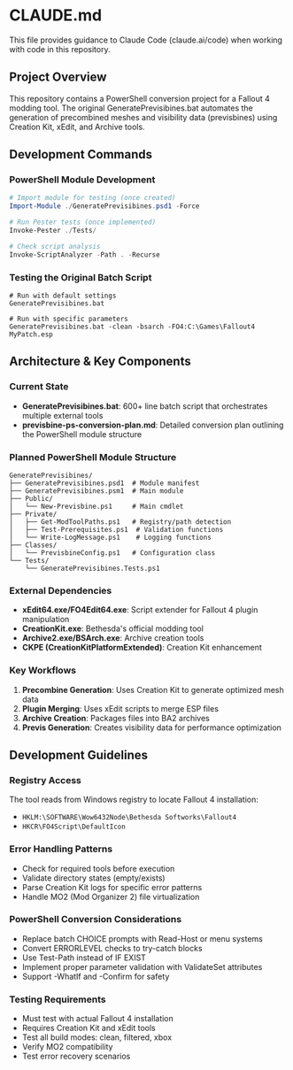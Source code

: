 # CLAUDE.md

This file provides guidance to Claude Code (claude.ai/code) when working with code in this repository.

## Project Overview

This repository contains a PowerShell conversion project for a Fallout 4 modding tool. The original GeneratePrevisibines.bat automates the generation of precombined meshes and visibility data (previsbines) using Creation Kit, xEdit, and Archive tools.

## Development Commands

### PowerShell Module Development
```powershell
# Import module for testing (once created)
Import-Module ./GeneratePrevisibines.psd1 -Force

# Run Pester tests (once implemented)
Invoke-Pester ./Tests/

# Check script analysis
Invoke-ScriptAnalyzer -Path . -Recurse
```

### Testing the Original Batch Script
```batch
# Run with default settings
GeneratePrevisibines.bat

# Run with specific parameters
GeneratePrevisibines.bat -clean -bsarch -FO4:C:\Games\Fallout4 MyPatch.esp
```

## Architecture & Key Components

### Current State
- **GeneratePrevisibines.bat**: 600+ line batch script that orchestrates multiple external tools
- **previsbine-ps-conversion-plan.md**: Detailed conversion plan outlining the PowerShell module structure

### Planned PowerShell Module Structure
```
GeneratePrevisibines/
├── GeneratePrevisibines.psd1  # Module manifest
├── GeneratePrevisibines.psm1  # Main module
├── Public/
│   └── New-Previsbine.ps1     # Main cmdlet
├── Private/
│   ├── Get-ModToolPaths.ps1   # Registry/path detection
│   ├── Test-Prerequisites.ps1  # Validation functions
│   └── Write-LogMessage.ps1    # Logging functions
├── Classes/
│   └── PrevisbineConfig.ps1   # Configuration class
└── Tests/
    └── GeneratePrevisibines.Tests.ps1
```

### External Dependencies
- **xEdit64.exe/FO4Edit64.exe**: Script extender for Fallout 4 plugin manipulation
- **CreationKit.exe**: Bethesda's official modding tool
- **Archive2.exe/BSArch.exe**: Archive creation tools
- **CKPE (CreationKitPlatformExtended)**: Creation Kit enhancement

### Key Workflows
1. **Precombine Generation**: Uses Creation Kit to generate optimized mesh data
2. **Plugin Merging**: Uses xEdit scripts to merge ESP files
3. **Archive Creation**: Packages files into BA2 archives
4. **Previs Generation**: Creates visibility data for performance optimization

## Development Guidelines

### Registry Access
The tool reads from Windows registry to locate Fallout 4 installation:
- `HKLM:\SOFTWARE\Wow6432Node\Bethesda Softworks\Fallout4`
- `HKCR\FO4Script\DefaultIcon`

### Error Handling Patterns
- Check for required tools before execution
- Validate directory states (empty/exists)
- Parse Creation Kit logs for specific error patterns
- Handle MO2 (Mod Organizer 2) file virtualization

### PowerShell Conversion Considerations
- Replace batch CHOICE prompts with Read-Host or menu systems
- Convert ERRORLEVEL checks to try-catch blocks
- Use Test-Path instead of IF EXIST
- Implement proper parameter validation with ValidateSet attributes
- Support -WhatIf and -Confirm for safety

### Testing Requirements
- Must test with actual Fallout 4 installation
- Requires Creation Kit and xEdit tools
- Test all build modes: clean, filtered, xbox
- Verify MO2 compatibility
- Test error recovery scenarios
